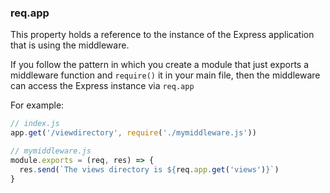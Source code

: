<h3 id='req.app'>req.app</h3>

This property holds a reference to the instance of the Express application that is using the middleware.

If you follow the pattern in which you create a module that just exports a middleware function
and `require()` it in your main file, then the middleware can access the Express instance via `req.app`

For example:

```js
// index.js
app.get('/viewdirectory', require('./mymiddleware.js'))
```

```js
// mymiddleware.js
module.exports = (req, res) => {
  res.send(`The views directory is ${req.app.get('views')}`)
}
```
